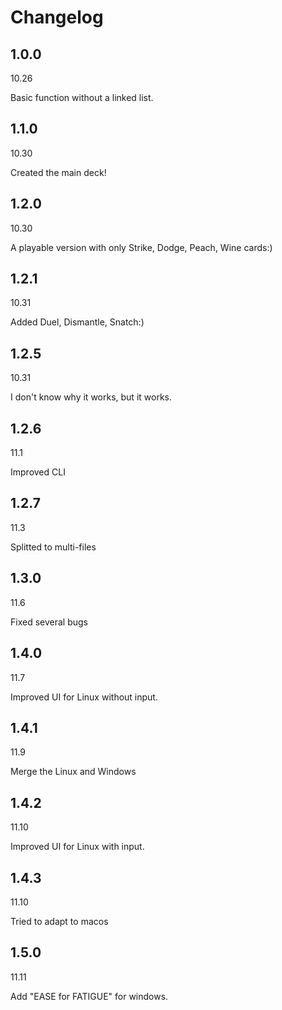 # Changelog

## 1.0.0

10.26

Basic function without a linked list.

## 1.1.0

10.30

Created the main deck!

## 1.2.0

10.30

A playable version with only Strike, Dodge, Peach, Wine cards:)

## 1.2.1

10.31

Added Duel, Dismantle, Snatch:)

## 1.2.5

10.31

I don't know why it works, but it works.

## 1.2.6

11.1

Improved CLI

## 1.2.7

11.3

Splitted to multi-files

## 1.3.0

11.6

Fixed several bugs

## 1.4.0

11.7

Improved UI for Linux without input.

## 1.4.1

11.9

Merge the Linux and Windows

## 1.4.2

11.10

Improved UI for Linux with input.

## 1.4.3

11.10

Tried to adapt to macos

## 1.5.0

11.11

Add "EASE for FATIGUE" for windows.